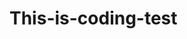 # This-is-coding-test
     
  
   
 
   
    
      
        
              
               
               
   
              
           
         
         
     
  
